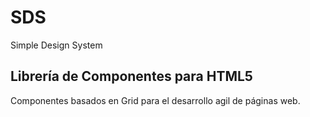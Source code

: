 # SDS
Simple Design System

## Librería de Componentes para HTML5

Componentes basados en Grid para el desarrollo agil de páginas web.
